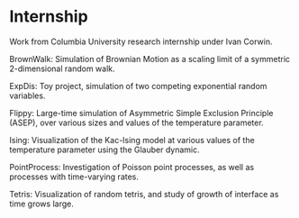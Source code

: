 # Internship
Work from Columbia University research internship under Ivan Corwin.

BrownWalk: Simulation of Brownian Motion as a scaling limit of a symmetric 2-dimensional random walk.

ExpDis: Toy project, simulation of two competing exponential random variables.

Flippy: Large-time simulation of Asymmetric Simple Exclusion Principle (ASEP), over various sizes and values of the temperature parameter.

Ising: Visualization of the Kac-Ising model at various values of the temperature parameter using the Glauber dynamic.

PointProcess: Investigation of Poisson point processes, as well as processes with time-varying rates.

Tetris: Visualization of random tetris, and study of growth of interface as time grows large.
